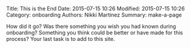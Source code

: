 Title: This is the End
Date: 2015-07-15 10:26
Modified: 2015-07-15 10:26
Category: onboarding
Authors: Nikki Martinez
Summary: make-a-page

How did it go? Was there something you wish you had known during onboarding? Something you think could be better or have made for this process? Your last task is to add to this site.